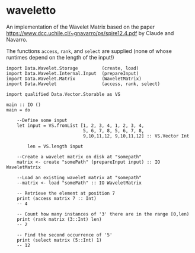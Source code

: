 # waveletto
An implementation of the Wavelet Matrix based on the paper https://www.dcc.uchile.cl/~gnavarro/ps/spire12.4.pdf by Claude and Navarro.

The functions `access`, `rank`, and `select` are supplied (none of whose runtimes depend on the length of the input!)

    import Data.Wavelet.Storage         (create, load)
    import Data.Wavelet.Internal.Input  (prepareInput)
    import Data.Wavelet.Matrix          (WaveletMatrix)
    import Data.Wavelet                 (access, rank, select)

    import qualified Data.Vector.Storable as VS

    main :: IO ()
    main = do
        
        --Define some input
        let input = VS.fromList [1, 2, 3, 4, 1, 2, 3, 4,
                                 5, 6, 7, 8, 5, 6, 7, 8,
                                 9,10,11,12, 9,10,11,12] :: VS.Vector Int

            len = VS.length input

        --Create a wavelet matrix on disk at "somepath"
        matrix <- create "somePath" (prepareInput input) :: IO WaveletMatrix

        --Load an existing wavelet matrix at "somepath"
        --matrix <- load "somePath" :: IO WaveletMatrix

        -- Retrieve the element at position 7
        print (access matrix 7 :: Int)
        -- 4

        -- Count how many instances of '3' there are in the range [0,len)
        print (rank matrix (3::Int) len)
        -- 2

        -- Find the second occurrence of '5'
        print (select matrix (5::Int) 1)
        -- 12
